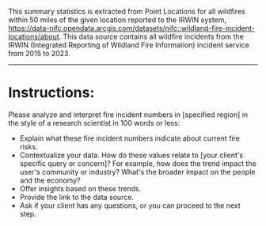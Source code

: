 This summary statistics is extracted from Point Locations for all wildfires within 50 miles of the given location reported to the IRWIN system, https://data-nifc.opendata.arcgis.com/datasets/nifc::wildland-fire-incident-locations/about. This data source contains all wildfire incidents from the IRWIN (Integrated Reporting of Wildland Fire Information) incident service from 2015 to 2023. 

----------

# Instructions: 

Please analyze and interpret fire incident numbers in [specified region] in the style of a research scientist in 100 words or less:
- Explain what these fire incident numbers indicate about current fire risks.
- Contextualize your data. How do these values relate to [your client's specific query or concern]? For example, how does the trend impact the user's community or industry? What's the broader impact on the people and the economy?
- Offer insights based on these trends. 
- Provide the link to the data source.
- Ask if your client has any questions, or you can proceed to the next step.